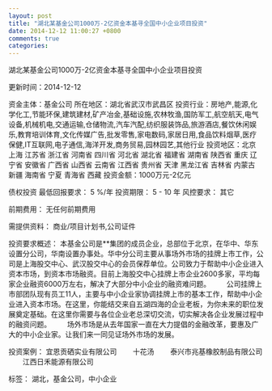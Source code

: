 ```yaml
---
layout: post
title: "湖北某基金公司1000万-2亿资金本基寻全国中小企业项目投资"
date: 2014-12-12 11:00:27 +0800
comments: true
categories: 
---
```

湖北某基金公司1000万-2亿资金本基寻全国中小企业项目投资



更新时间：2014-12-12

资金主体：基金公司
所在地区：湖北省武汉市武昌区
投资行业：房地产,能源,化学化工,节能环保,建筑建材,矿产冶金,基础设施,农林牧渔,国防军工,航空航天,电气设备,机械机电,交通运输,仓储物流,汽车汽配,纺织服装饰品,旅游酒店,餐饮休闲娱乐,教育培训体育,文化传媒广告,批发零售,家电数码,家居日用,食品饮料烟草,医疗保健,IT互联网,电子通信,海洋开发,商务贸易,园林园艺,其他行业
投资地区：北京 上海 江苏省 浙江省 河南省 四川省 河北省 湖北省 福建省 湖南省 陕西省 重庆 辽宁省 安徽省 广西省 山西省 云南省 江西省 贵州省 天津 黑龙江省 吉林省 内蒙古 新疆 海南省 宁夏 青海省 西藏
投资金额：1000万元-2亿元

债权投资
最低回报要求：
                            5 %/年
                                                                                投资期限：
                            5 - 10 年
                                                                                                                                        风控要求：
                            其它

前期费用：
无任何前期费用

需提供资料：
商业/项目计划书,公司证件

投资要求概述：
本基金公司是**集团的成员企业，总部位于北京，在华中、华东设置分公司，华南设置办事处。华中分公司主要从事场外市场的挂牌上市工作，公司是上海股交中心、武汉股交中心的会员保荐单位。公司致力于帮助中小企业进入资本市场，到资本市场融资。目前上海股交中心挂牌上市企业2600多家，平均每家企业融资6000万左右，解决了大部分中小企业的融资难问题。
　　公司挂牌上市部团队现有员工11人，主要与中小企业家协调挂牌上市的基本工作，帮助中小企业进入资本市场。在这里，你能结交来自五湖四海的企业老板，为你未来的职位发展奠定基础。在这里你需要与各位企业老总深切交流，切实解决各企业发展过程中的融资问题。
　　场外市场是从去年国家一直在大力提倡的金融改革，要惠及广大的中小企业家。让我们来一同见证场外市场的发展。

投资案例：
宜恩贡硒实业有限公司
　　十花汤
　　泰兴市兆基橡胶制品有限公司
　　江西日禾能源有限公司

标签：
湖北，基金公司，中小企业

